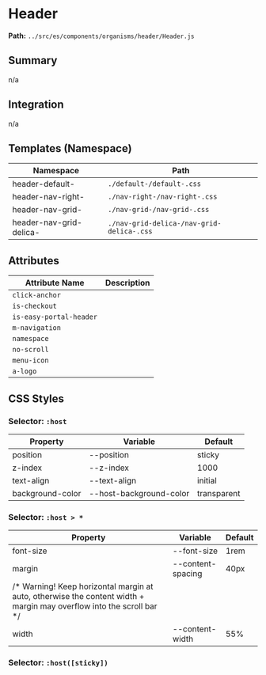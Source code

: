 # Header

**Path:** `../src/es/components/organisms/header/Header.js`

## Summary

n/a

## Integration

n/a

## Templates (Namespace)

| Namespace | Path |
|------|------|
| header-default- | `./default-/default-.css` |
| header-nav-right- | `./nav-right-/nav-right-.css` |
| header-nav-grid- | `./nav-grid-/nav-grid-.css` |
| header-nav-grid-delica- | `./nav-grid-delica-/nav-grid-delica-.css` |

## Attributes

| Attribute Name | Description |
|----------------|-------------|
| `click-anchor` |  |
| `is-checkout` |  |
| `is-easy-portal-header` |  |
| `m-navigation` |  |
| `namespace` |  |
| `no-scroll` |  |
| `menu-icon` |  |
| `a-logo` |  |

## CSS Styles

### Selector: `:host`

| Property | Variable | Default |
|----------|----------|----------|
| position | --position | sticky |
| z-index | --z-index | 1000 |
| text-align | --text-align | initial |
| background-color | --host-background-color | transparent |

### Selector: `:host > *`

| Property | Variable | Default |
|----------|----------|----------|
| font-size | --font-size | 1rem |
| margin | --content-spacing | 40px |
| /* Warning! Keep horizontal margin at auto, otherwise the content width + margin may overflow into the scroll bar */
        width | --content-width | 55% |

### Selector: `:host([sticky])`


